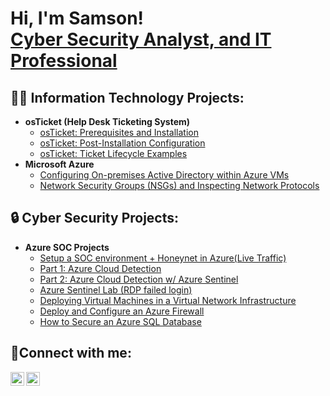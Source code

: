 <h1>Hi, I'm Samson! </br> <a href="https://linkedin.com/in/samson-daramola-609184243/">Cyber Security Analyst, and IT Professional</a></h1>

<h2>👨‍💻 Information Technology Projects:</h2>

- <b>osTicket (Help Desk Ticketing System)</b>
  - [osTicket: Prerequisites and Installation](https://github.com/sdaramola08/osticket-prereqs)
  - [osTicket: Post-Installation Configuration](https://github.com/sdaramola08/post-install-config)
  - [osTicket: Ticket Lifecycle Examples](https://github.com/sdaramola08/ticket-lifecycle)
- <b>Microsoft Azure</b>
  - [Configuring On-premises Active Directory within Azure VMs](https://github.com/sdaramola08/configure-ad)
  - [Network Security Groups (NSGs) and Inspecting Network Protocols](https://github.com/sdaramola08/network-protocols)

<h2>🔒 Cyber Security Projects:</h2>

- <b>Azure SOC Projects</b>
  - [Setup a SOC environment + Honeynet in Azure(Live Traffic)](https://github.com/Sdaramola08/SOC-Lab.git)
  - [Part 1: Azure Cloud Detection](https://github.com/Sdaramola08/AzureCloudDetection.git)
  - [Part 2: Azure Cloud Detection w/ Azure Sentinel](https://github.com/Sdaramola08/AzureCloudDetection2.git)
  - [Azure Sentinel Lab (RDP failed login)](https://github.com/Sdaramola08/Failed-RDP-login-on-Sentinel.git)
  - [Deploying Virtual Machines in a Virtual Network Infrastructure](https://github.com/Sdaramola08/Deploying-virtual-machines-in-a-virtual-network.git)
  - [Deploy and Configure an Azure Firewall](https://github.com/Sdaramola08/Deploy-Configure-AzureFirewall.git)
  - [How to Secure an Azure SQL Database](https://github.com/Sdaramola08/Securing-AzureSQLdatabase.git)

<h2>🤳Connect with me:</h2>

[<img align="left" alt="Josh | LinkedIn" width="22px" src="https://cdn.jsdelivr.net/npm/simple-icons@v3/icons/linkedin.svg" />][linkedin]
[<img align="left" alt="Josh | Instagram" width="22px" src="https://cdn.jsdelivr.net/npm/simple-icons@v3/icons/instagram.svg" />][instagram]

[instagram]: https://www.instagram.com/Josh
[linkedin]:  https://www.linkedin.com/in/samson-daramola-609184243/
